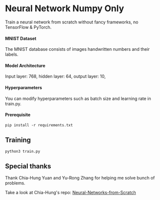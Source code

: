 # Neural Network Numpy Only
Train a neural network from scratch without fancy frameworks, no TensorFlow & PyTorch.

#### MNIST Dataset
The MNIST database consists of images handwritten numbers and their labels.

#### Model Architecture
Input layer: 768,
hidden layer: 64,
output layer: 10,

#### Hyperparameters
You can modify hyperparameters such as batch size and learning rate in train.py.

#### Prerequisite
`pip install -r requirements.txt`

## Training
`python3 train.py`

## Special thanks
Thank Chia-Hung Yuan and Yu-Rong Zhang for helping me solve bunch of problems.

Take a look at Chia-Hung's repo: [Neural-Networks-from-Scratch](https://github.com/lionelmessi6410/Neural-Networks-from-Scratch)
